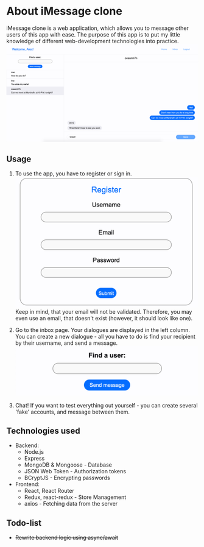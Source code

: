 # About iMessage clone

iMessage clone is a web application, which allows you to message other users of this app with ease. The purpose of this app is to put my little knowledge of different web-development technologies into practice. 
![](https://raw.githubusercontent.com/oceanm7n/iMessage-Clone/master/assets/full.png)

## Usage
1. To use the app, you have to register or sign in.
![](https://raw.githubusercontent.com/oceanm7n/iMessage-Clone/master/assets/register.png)
Keep in mind, that your email will not be validated. Therefore, you may even use an email, that doesn't exist (however, it should look like one).

2. Go to the inbox page. Your dialogues are displayed in the left column. You can create a new dialogue - all you have to do is find your recipient by their username, and send a message.
![](https://raw.githubusercontent.com/oceanm7n/iMessage-Clone/master/assets/find.png)

3. Chat! If you want to test everything out yourself - you can create several 'fake' accounts, and message between them.

## Technologies used

 - Backend:
	 * Node.js
	 * Express
	 * MongoDB & Mongoose - Database
	 * JSON Web Token - Authorization tokens
	 * BCryptJS - Encrypting passwords
- Frontend:
	* React, React Router
	* Redux, react-redux - Store Management
	* axios - Fetching data from the server

## Todo-list
* ~~Rewrite backend logic using async/await~~